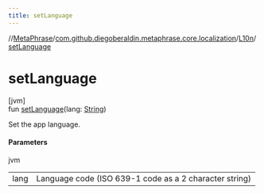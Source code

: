 ```yaml
---
title: setLanguage
---
```

//[MetaPhrase](../../../index.html)/[com.github.diegoberaldin.metaphrase.core.localization](../index.html)/[L10n](index.html)/[setLanguage](set-language.html)



# setLanguage



[jvm]\
fun [setLanguage](set-language.html)(lang: [String](https://kotlinlang.org/api/latest/jvm/stdlib/kotlin/-string/index.html))



Set the app language.



#### Parameters


jvm

| | |
|---|---|
| lang | Language code (ISO 639-1 code as a 2 character string) |




